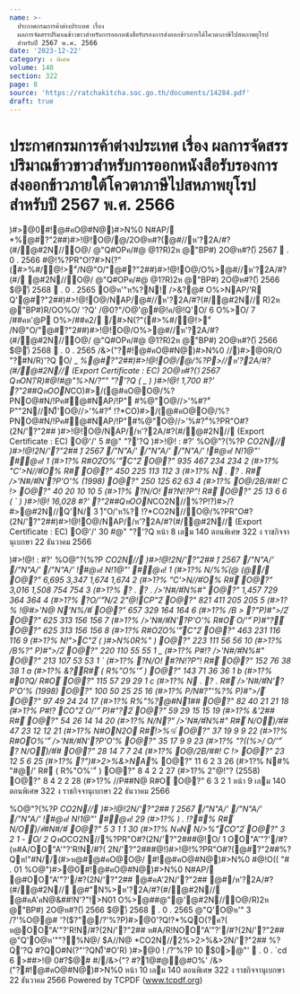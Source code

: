 ```yaml
---
name: >-
  ประกาศกรมการค้าต่างประเทศ เรื่อง
  ผลการจัดสรรปริมาณข้าวขาวสำหรับการออกหนังสือรับรองการส่งออกข้าวภายใต้โควตาภาษีไปสหภาพยุโรป
  สำหรับปี 2567 พ.ศ. 2566
date: '2023-12-22'
category: ง พิเศษ
volume: 140
section: 322
page: 8
source: 'https://ratchakitcha.soc.go.th/documents/14284.pdf'
draft: true
---
```


# ประกาศกรมการค้าต่างประเทศ เรื่อง ผลการจัดสรรปริมาณข้าวขาวสำหรับการออกหนังสือรับรองการส่งออกข้าวภายใต้โควตาภาษีไปสหภาพยุโรป สำหรับปี 2567 พ.ศ. 2566

)#>@0#!@#คO@#N@)#>N%0 N#AP/ *%@#?"2##)#>!@!O@/@/2O@ห#?(@#//ห'?2A/#?(#/@#2N//O@/ @"Q#OPค/#@ @1?R)2ห @"BP#) 2O@ห#?()ี 2567  . 0 . 2566 #@!%?PR"O!?#>N(?"(#>%#/@!>"์/N@"O/"@#?"2##)#>!@!O@/O%>@#//ห'?2A/#?(#/ @#2N//O@/ @"Q#OPค/#@ @1?R)2ห @"BP#) 2O@ห#?()ี 2566 $@)ี 2568  . 0 . 2565 O@ห'"ห%?N!์ />&?@# O%>NAP/'R Q'@#?"2##)#>!@!O@/NAP/@#//ห'?2A/#?(#/@#2N// R)2ห @"BP#)R/OO%O/ '?Q' /@0?"/O@'@#@!ค/@!Q'O/ 6 O%>O/ 7 /##คห'@P O%>/##ค2/ /#>N(?"(#>%#/@!>"์ /N@"O/"@#?"2##)#>!@!O@/O%>@#//ห'?2A/#?(#/@#2N//O@/ @"Q#OPค/#@ @1?R)2ห @"BP#) 2O@ห#?()ี 2566 $@)ี 2568  . 0 . 2565 /&>("?#!@#คO@#N@)#>N%0 //)#>@0R/O "?#N/R)'?Q O/ _ *%@#?"2##)#>!@!O@/@/%?P>//ห'?2A/#?(#/@#2N// (Export Certificate : EC) 2O@ห#?()ี 2567 QหON)็'R)#@!#@"%>N/?"" "?'?Q ( _ ) )#>!@! 1,700 #?' ?"2##QหOON*CO)#>/(@#คO@O@/%?PNO@#N/!Pค#@#NAP/!P" #%@"O@//>'%#?"์ P""2N//N)็'O@//>'%#?"์ !?*CO)#>/(@#คO@O@/%?PNO@#N/!Pค#@#NAP/!P"#%@"O@//>'%#?"์%?PR"O#?(2N/'?"2## )#>!@!O@/NAP//ห'?2A/#?(#/@#2N// (Export Certificate : EC) O@'/' 5 #@" "?'?Q )#>!@! : #?' %O@"?(%?P *CO2N// )#>!@!2N/'?"2## )ี 2567 /"N"A/' /"N"A/' /"N"A/' !#@ค! N!1@"' #@ค! 1 (#>1?% R#O2์O%'"์C"2์ O@?" 935 467 234 234 2 (#>1?% "C'>N//#์O% R#์ O@?" 450 225 113 112 3 (#>1?% N . ? . R#์ />'N#/#์N'?P'O'% (1998) O@?" 250 125 62 63 4 (#>1?% O@/2B/##! C !> O@?" 40 20 10 10 5 (#>1?% ?N/O! #?N!?P"! R#์ O@?" 25 13 6 6 ( ` ) )#>!@! 16,028 #?' ?"2##QหOON*CO2N//%?P!?)#>/?#>@#2N//Q'N/ 3 )ี"O/'ห%? !?*CO2N//O@/%?PR"O#?(2N/'?"2##)#>!@!O@/NAP//ห'?2A/#?(#/@#2N// (Export Certificate : EC) O@'/' 30 #@" "?'?Q หน้า 8 เลม 140 ตอนพิเศษ 322 ง ราชกิจจานุเบกษา 22 ธันวาคม 2566

)#>!@! : #?' %O@"?(%?P *CO2N// )#>!@!2N/'?"2## )ี 2567 /"N"A/' /"N"A/' /"N"A/' !#@ค! N!1@"' #@ค! 1 (#>1?% N/%%์(@ (@/ O@?" 6,695 3,347 1,674 1,674 2 (#>1?% "C'>N//#์O% R#์ O@?" 3,016 1,508 754 754 3 (#>1?% ? . ? . />'N#/#์N%#" O@?" 1,457 729 364 364 4 (#>1?% ?O/'"์N/2 2"@!CP"2์ O@?" 821 411 205 205 5 (#>1?% !@#>'N@ N'N%/#์ O@?" 657 329 164 164 6 (#>1?% /B > ?"P)#">/2์ O@?" 625 313 156 156 7 (#>1?% />'N#/#์N'?P'O'% R#O์ O/'"์ P)#"?์ O@?" 625 313 156 156 8 (#>1?% R#O2์O%'"์C"2์ O@?" 463 231 116 116 9 (#>1?% N!">C"2์ ( )#>N%0R%" ) O@?" 223 111 56 56 10 (#>1?% /B%?" P)#">/2์ O@?" 220 110 55 55 1 _ (#>1?% P#!? />'N#/#์N%#" O@?" 213 107 53 53 1 ` (#>1?% ?N/O! #?N!?P"! R#์ O@?" 152 76 38 38 1 a (#>1?% &?R#์ ( R%"O%'"์ ) O@?" 143 71 36 36 1 b (#>1?% #0?Q/ R#O์ O@?" 115 57 29 29 1 c (#>1?% N . ? . R#์ />'N#/#์N'?P'O'% (1998) O@?" 100 50 25 25 16 (#>1?% P/N#?"'%?% P)#">/์ O@?" 97 49 24 24 17 (#>1?% R%"%?@#N1## O@?" 82 40 21 21 18 (#>1?% P#!? CO"2์ O/'"์ P)#"?2์ O@?" 59 29 15 15 19 (#>1?% &'2## R#์ O@?" 54 26 14 14 20 (#>1?% N/N?" />'N#/#์N%#" R#์ N/O์)/#์# 47 23 12 12 21 (#>1?% N#ON2O R#์!>%%์ O@?" 37 19 9 9 22 (#>1?% R#O์O%'"์ />'N#/#์N'?P'O'% O@?" 35 17 9 9 23 (#>1?% "?((%>/ O/'"์ ? N/O์)/#์# O@?" 28 14 7 7 24 (#>1?% O@/2B/##! C !> O@?" 23 12 5 6 25 (#>1?% ?")#>2>%&>NA*% O@?" 11 6 2 3 26 (#>1?% N#% "#@/' R#์ ( R%"O%'"์ ) O@?" 8 4 2 2 27 (#>1?% 2"@!"? (2558) O@?" 8 4 2 2 28 (#>1?% //P##N@ R#O์ O@?" 6 3 2 1 หน้า 9 เลม 140 ตอนพิเศษ 322 ง ราชกิจจานุเบกษา 22 ธันวาคม 2566

%O@"?(%?P *CO2N// )#>!@!2N/'?"2## )ี 2567 /"N"A/' /"N"A/' /"N"A/' !#@ค! N!1@"' #@ค! 29 (#>1?% ) . !?#% R#์ N/O์)/#์#N#/#์ O@?" 5 3 1 1 30 (#>1?% NคN N/>%"์CO"2์ O@?" 3 2 1 - O/ 2 QหO*CO2N//%?PR"O#?(2N/'?"2###@!O/ 1 OO"A'"?'/#?(ห#A/OO"A'"?'R!N/#?( 2N/'?"2###@!)#>!@!%?PR"O#?(@#?"2##%?Qห!"#N//(#>ห@#@#คO@O@/ #!@#คO@#N@)#>N%0 #@!O(( "# . 01 %O@")#>@0#!@#คO@#N@)#>N%0 N#AP/ @#OO"A'"?'/#?(2N/'?"2## @#คA'2N/'?"2## @#/ห'?2A/#?(#/@#2N// @#"N%>ห'?2A/#?(#/@#2N// @#คA'คN@&##!N'?"!>N01 O%>@##@"@'@#2N//O@/R)2ห @"BP#) 2O@ห#?()ี 2566 $@)ี 2568  . 0 . 2565 @"Q'O@ห'" 3 /?'%O@@# '?($?"@/?'%?P)#>@0'?Q!?*%QO(?ค?( ห@OO"A'"?'R!N/#?(2N/'?"2## ห#A/R!NOO"A'"?'/#?(2N/'?"2## @"Q'O@ห'""?%N@/ $A//N@ *CO2N//2%>2>%&>2N/'?"2## %?Q'?Q #?QO#N(?"'?QN)็'#O'R) )#>@0 ! /?'%?P 10 $0>@"'  . 0 . `cd 6 >##>!@ 0#?$@# #//&>("? #?1@#@@#O%' /&>("?#!@#คO@#N@)#>N%0 หน้า 10 เลม 140 ตอนพิเศษ 322 ง ราชกิจจานุเบกษา 22 ธันวาคม 2566 Powered by TCPDF (www.tcpdf.org)
